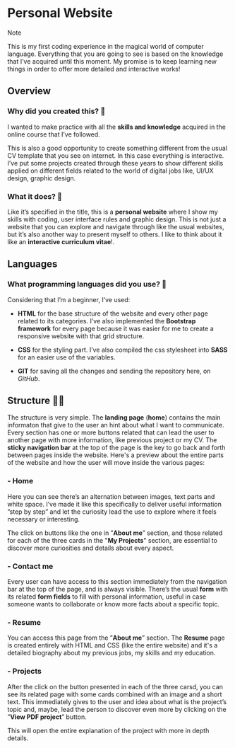 # Personal Website
> [!NOTE]
> This is my first coding experience in the magical world of computer language.
Everything that you are going to see is based on the knowledge that I’ve acquired until this moment.
My promise is to keep learning new things in order to offer more detailed and interactive works!

## Overview 
### Why did you created this? 💭
I wanted to make practice with all the **skills and knowledge** acquired in the online course that I’ve followed. 

This is also a good opportunity to create something different from the usual CV template that you see on internet. In this case everything is interactive.
I’ve put some projects created through these years to show different skills applied on different fields related to the world of digital jobs like, UI/UX design, graphic design. 


### What it does? 🤔
Like it’s specified in the title, this is a **personal website** where I show my skills with coding, user interface rules and graphic design. 
This is not just a website that you can explore and navigate through like the usual websites, but it’s also another way to present myself to others. I like to think about it like an **interactive curriculum vitae**!.



## Languages
### What programming languages did you use? 🤖
Considering that I’m a beginner, I’ve used: 
+ **HTML** for the base structure of the website and every other page related to its categories. I’ve also implemented the **Bootstrap framework** for every page because it was easier for me to create a responsive website with that grid structure.

- **CSS** for the styling part. I’ve also compiled the css stylesheet into **SASS** for an easier use of the variables.

* **GIT** for saving all the changes and sending the repository here, on _GitHub_.



## Structure 👷‍♀️
The structure is very simple. The **landing page** (**home**) contains the main informaton that give to the user an hint about what I want to communicate. Every section has one or more buttons related that can lead the user to another page with more information, like previous project or my CV. 
The **sticky navigation bar** at the top of the page is the key to go back and forth between pages inside the website.
Here's a preview about the entire parts of the website and how the user will move inside the various pages:

### - Home
Here you can see there’s an alternation between images, text parts and white space. I’ve made it like this specifically to deliver useful information ”step by step” and let the curiosity lead the use to explore where it feels necessary or interesting.

The click on buttons like the one in ”**About me**” section, and those related for each of the three cards in the "**My Projects**" section, are essential to discover more curiosities and details about every aspect.

### - Contact me
Every user can have access to this section immediately from the navigation bar at the top of the page, and is always visible. 
There’s the usual **form** with its related **form fields** to fill with personal information, useful in case someone wants to collaborate or know more facts about a specific topic.

### - Resume
You can access this page from the ”**About me**” section. The **Resume** page is created entirely with HTML and CSS (like the entire website) and it's a detailed biography about my previous jobs, my skills and my education. 

### - Projects
After the click on the button presented in each of the three carsd, you can see its related page with some cards combined with an image and a short text. This immediately gives to the user and idea about what is the project’s topic and, maybe, lead the person to discover even more by clicking on the ”**View PDF project**” button.

This will open the entire explanation of the project with more in depth details.
